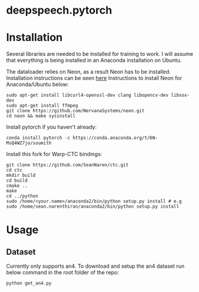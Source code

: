 # deepspeech.pytorch

# Installation

Several libraries are needed to be installed for training to work. I will assume that everything is being installed in
an Anaconda installation on Ubuntu.

The dataloader relies on Neon, as a result Neon has to be installed. Installation instructions can be seen [here](docs.continuum.io/anaconda/install) Instructions to install Neon for Anaconda/Ubuntu below:

```
sudo apt-get install libcurl4-openssl-dev clang libopencv-dev libsox-dev
sudo apt-get install ffmpeg
git clone https://github.com/NervanaSystems/neon.git
cd neon && make sysinstall
```
Install pytorch if you haven't already:

```
conda install pytorch -c https://conda.anaconda.org/t/6N-MsQ4WZ7jo/soumith
```

Install this fork for Warp-CTC bindings:

```
git clone https://github.com/SeanNaren/ctc.git
cd ctc
mkdir build
cd build
cmake ..
make
cd ../python
sudo /home/<your.name>/anaconda2/bin/python setup.py install # e.g sudo /home/sean.narenthiran/anaconda2/bin/python setup.py install
```

# Usage

## Dataset

Currently only supports an4. To download and setup the an4 dataset run below command in the root folder of the repo:

```
python get_an4.py
```
